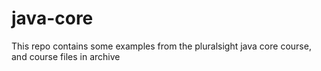 # java-core
This repo contains some examples from the pluralsight java core course, and course files in archive

